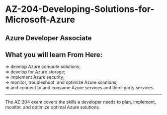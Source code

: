 # AZ-204-Developing-Solutions-for-Microsoft-Azure
Azure Developer Associate
---

## What you will learn From Here:

=> develop Azure compute solutions; <br>
=> develop for Azure storage; <br>
=> implement Azure security; <br>
=> monitor, troubleshoot, and optimize Azure solutions; <br>
=> and connect to and consume Azure services and third-party services. <br>

---

The AZ-204 exam covers the skills a developer needs to plan, implement, monitor, and optimize optimal Azure solutions.
